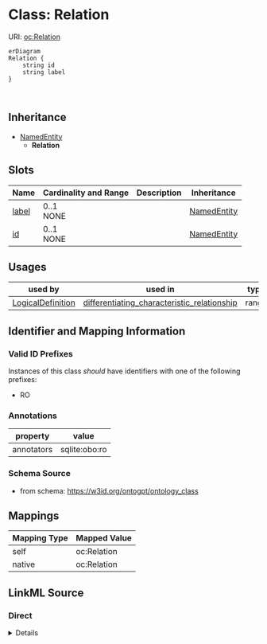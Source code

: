 # Class: Relation



URI: [oc:Relation](http://w3id.org/ontogpt/ontology-class-templateRelation)


```mermaid
erDiagram
Relation {
    string id  
    string label  
}



```




## Inheritance
* [NamedEntity](NamedEntity.md)
    * **Relation**



## Slots

| Name | Cardinality and Range | Description | Inheritance |
| ---  | --- | --- | --- |
| [label](label.md) | 0..1 <br/> NONE |  | [NamedEntity](NamedEntity.md) |
| [id](id.md) | 0..1 <br/> NONE |  | [NamedEntity](NamedEntity.md) |





## Usages

| used by | used in | type | used |
| ---  | --- | --- | --- |
| [LogicalDefinition](LogicalDefinition.md) | [differentiating_characteristic_relationship](differentiating_characteristic_relationship.md) | range | [Relation](Relation.md) |






## Identifier and Mapping Information


### Valid ID Prefixes

Instances of this class *should* have identifiers with one of the following prefixes:

* RO






### Annotations

| property | value |
| --- | --- |
| annotators | sqlite:obo:ro |



### Schema Source


* from schema: https://w3id.org/ontogpt/ontology_class





## Mappings

| Mapping Type | Mapped Value |
| ---  | ---  |
| self | oc:Relation |
| native | oc:Relation |


## LinkML Source

<!-- TODO: investigate https://stackoverflow.com/questions/37606292/how-to-create-tabbed-code-blocks-in-mkdocs-or-sphinx -->

### Direct

<details>
```yaml
name: Relation
id_prefixes:
- RO
annotations:
  annotators:
    tag: annotators
    value: sqlite:obo:ro
from_schema: https://w3id.org/ontogpt/ontology_class
rank: 1000
is_a: NamedEntity

```
</details>

### Induced

<details>
```yaml
name: Relation
id_prefixes:
- RO
annotations:
  annotators:
    tag: annotators
    value: sqlite:obo:ro
from_schema: https://w3id.org/ontogpt/ontology_class
rank: 1000
is_a: NamedEntity
attributes:
  id:
    name: id
    annotations:
      prompt.skip:
        tag: prompt.skip
        value: 'true'
    description: A unique identifier for the named entity
    comments:
    - this is populated during the grounding and normalization step
    from_schema: http://w3id.org/ontogpt/core
    rank: 1000
    identifier: true
    alias: id
    owner: Relation
    domain_of:
    - NamedEntity
    - Publication
    range: string
  label:
    name: label
    description: The label (name) of the named thing
    from_schema: http://w3id.org/ontogpt/core
    aliases:
    - name
    alias: label
    owner: Relation
    domain_of:
    - OntologyClass
    - NamedEntity
    range: string

```
</details>